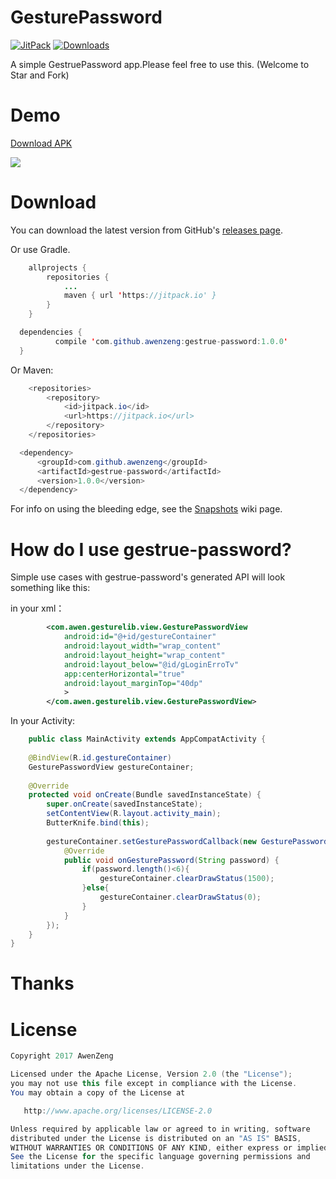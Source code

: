 # GesturePassword

[![JitPack](https://jitpack.io/v/awenzeng/gestrue-password.svg)](https://jitpack.io/#awenzeng/gestrue-password)
[![Downloads](https://jitpack.io/v/awenzeng/gestrue-password/month.svg)](https://jitpack.io/#awenzeng/gestrue-password)

A simple GestruePassword app.Please feel free to use this. (Welcome to Star and Fork)

# Demo
[Download APK](https://github.com/awenzeng//gestrue-password/blob/master/app/app-release.apk?raw=true)

![](https://github.com/awenzeng/gestrue-password/blob/master/resource/gestrue_password_demo.gif)

# Download
You can download the latest version from GitHub's [releases page](https://github.com/awenzeng/gestrue-password/releases).

Or use Gradle.
```java
	allprojects {
		repositories {
			...
			maven { url 'https://jitpack.io' }
		}
	}
  ```
  ```java
  	dependencies {
	        compile 'com.github.awenzeng:gestrue-password:1.0.0'
	}

```
Or Maven:
```java
	<repositories>
		<repository>
		    <id>jitpack.io</id>
		    <url>https://jitpack.io</url>
		</repository>
	</repositories>
  ```
  ```java
  	<dependency>
	    <groupId>com.github.awenzeng</groupId>
	    <artifactId>gestrue-password</artifactId>
	    <version>1.0.0</version>
	</dependency>
```
For info on using the bleeding edge, see the [Snapshots](https://jitpack.io/#awenzeng/gestrue-password) wiki page.

# How do I use gestrue-password?
Simple use cases with gestrue-password's generated API will look something like this:

in your xml：
```xml
        <com.awen.gesturelib.view.GesturePasswordView
            android:id="@+id/gestureContainer"
            android:layout_width="wrap_content"
            android:layout_height="wrap_content"
            android:layout_below="@id/gLoginErroTv"
            app:centerHorizontal="true"
            android:layout_marginTop="40dp"
            >
        </com.awen.gesturelib.view.GesturePasswordView>
```


In your Activity:
```java
    public class MainActivity extends AppCompatActivity {
    
    @BindView(R.id.gestureContainer)
    GesturePasswordView gestureContainer;
    
    @Override
    protected void onCreate(Bundle savedInstanceState) {
        super.onCreate(savedInstanceState);
        setContentView(R.layout.activity_main);
        ButterKnife.bind(this);
        
        gestureContainer.setGesturePasswordCallback(new GesturePasswordCallback() {
            @Override
            public void onGesturePassword(String password) {
                if(password.length()<6){                  
                    gestureContainer.clearDrawStatus(1500);
                }else{              
                    gestureContainer.clearDrawStatus(0);
                }
            }
        });
    }
}
```
# Thanks

# License
```java
Copyright 2017 AwenZeng

Licensed under the Apache License, Version 2.0 (the "License");
you may not use this file except in compliance with the License.
You may obtain a copy of the License at

   http://www.apache.org/licenses/LICENSE-2.0

Unless required by applicable law or agreed to in writing, software
distributed under the License is distributed on an "AS IS" BASIS,
WITHOUT WARRANTIES OR CONDITIONS OF ANY KIND, either express or implied.
See the License for the specific language governing permissions and
limitations under the License.
```



